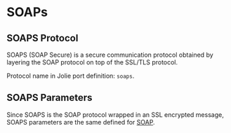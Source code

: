 # SOAPs

## SOAPS Protocol

SOAPS \(SOAP Secure\) is a secure communication protocol obtained by layering the SOAP protocol on top of the SSL/TLS protocol.

Protocol name in Jolie port definition: `soaps`.

## SOAPS Parameters

Since SOAPS is the SOAP protocol wrapped in an SSL encrypted message, SOAPS parameters are the same defined for [SOAP](../soap.md).
